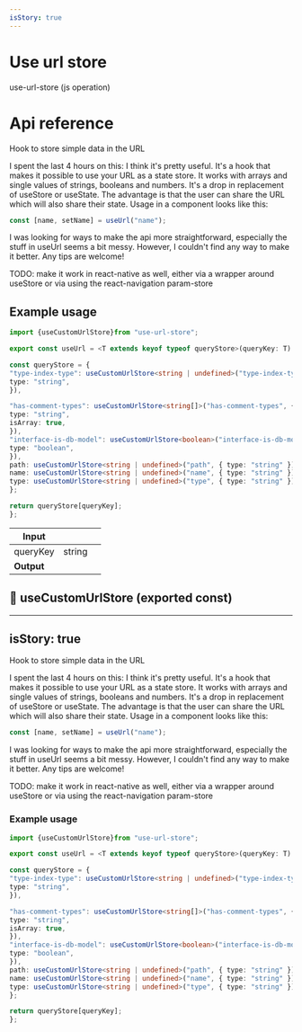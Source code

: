 ```yaml
---
isStory: true
---
```

# Use url store

use-url-store (js operation)



# Api reference

Hook to store simple data in the URL

I spent the last 4 hours on this: I think it's pretty useful. It's a hook that makes it possible to use your URL as a state store. It works with arrays and single values of strings, booleans and numbers. It's a drop in replacement of useStore or useState. The advantage is that the user can share the URL which will also share their state. Usage in a component looks like this:

```ts
const [name, setName] = useUrl("name");
```

I was looking for ways to make the api more straightforward, especially the stuff in useUrl seems a bit messy. However, I couldn't find any way to make it better. Any tips are welcome!

TODO: make it work in react-native as well, either via a wrapper around useStore or via using the react-navigation param-store

## Example usage

```ts
import {useCustomUrlStore}from "use-url-store";

export const useUrl = <T extends keyof typeof queryStore>(queryKey: T) => {

const queryStore = {
"type-index-type": useCustomUrlStore<string | undefined>("type-index-type", {
type: "string",
}),

"has-comment-types": useCustomUrlStore<string[]>("has-comment-types", {
type: "string",
isArray: true,
}),
"interface-is-db-model": useCustomUrlStore<boolean>("interface-is-db-model", {
type: "boolean",
}),
path: useCustomUrlStore<string | undefined>("path", { type: "string" }),
name: useCustomUrlStore<string | undefined>("name", { type: "string" }),
type: useCustomUrlStore<string | undefined>("type", { type: "string" }),
};

return queryStore[queryKey];
};
```


| Input      |    |    |
| ---------- | -- | -- |
| queryKey | string |  |,| config | `CustomUrlStoreConfig` |  |
| **Output** |    |    |



## 📄 useCustomUrlStore (exported const)

---
isStory: true
---

Hook to store simple data in the URL

I spent the last 4 hours on this: I think it's pretty useful. It's a hook that makes it possible to use your URL as a state store. It works with arrays and single values of strings, booleans and numbers. It's a drop in replacement of useStore or useState. The advantage is that the user can share the URL which will also share their state. Usage in a component looks like this:

```ts
const [name, setName] = useUrl("name");
```

I was looking for ways to make the api more straightforward, especially the stuff in useUrl seems a bit messy. However, I couldn't find any way to make it better. Any tips are welcome!

TODO: make it work in react-native as well, either via a wrapper around useStore or via using the react-navigation param-store


### Example usage

```ts
import {useCustomUrlStore}from "use-url-store";

export const useUrl = <T extends keyof typeof queryStore>(queryKey: T) => {

const queryStore = {
"type-index-type": useCustomUrlStore<string | undefined>("type-index-type", {
type: "string",
}),

"has-comment-types": useCustomUrlStore<string[]>("has-comment-types", {
type: "string",
isArray: true,
}),
"interface-is-db-model": useCustomUrlStore<boolean>("interface-is-db-model", {
type: "boolean",
}),
path: useCustomUrlStore<string | undefined>("path", { type: "string" }),
name: useCustomUrlStore<string | undefined>("name", { type: "string" }),
type: useCustomUrlStore<string | undefined>("type", { type: "string" }),
};

return queryStore[queryKey];
};
```

